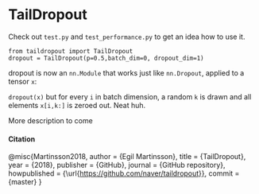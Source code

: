 # TailDropout

Check out `test.py` and `test_performance.py` to get an idea how to use it.


```
from taildropout import TailDropout
dropout = TailDropout(p=0.5,batch_dim=0, dropout_dim=1)
````
dropout is now an `nn.Module` that works just like `nn.Dropout`, applied to a tensor `x`: 

`dropout(x)` but for every `i` in batch dimension, a random `k` is drawn and all elements  `x[i,k:]` is zeroed out. Neat huh.

More description to come


#### Citation

@misc{Martinsson2018,
  author = {Egil Martinsson},
  title = {TailDropout},
  year = {2018},
  publisher = {GitHub},
  journal = {GitHub repository},
  howpublished = {\url{https://github.com/naver/taildropout}},
  commit = {master}
}
